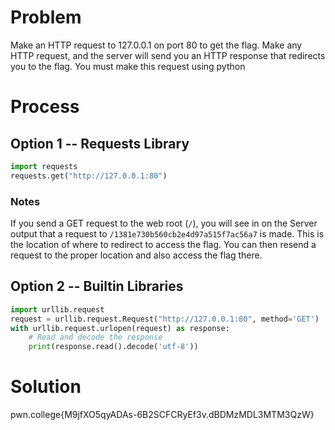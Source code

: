 # Problem

Make an HTTP request to 127.0.0.1 on port 80 to get the flag. Make any HTTP request, and the server will send you an HTTP response that redirects you to the flag.
You must make this request using python

# Process

## Option 1 -- Requests Library

```python
import requests
requests.get("http://127.0.0.1:80")
```

### Notes

If you send a GET request to the web root (`/`), you will see in on the Server output that a request to `/1381e730b560cb2e4d97a515f7ac56a7` is made. This is the location of where to redirect to access the flag. You can then resend a request to the proper location and also access the flag there.

## Option 2 -- Builtin Libraries

```python
import urllib.request
request = urllib.request.Request("http://127.0.0.1:80", method='GET')
with urllib.request.urlopen(request) as response:
    # Read and decode the response
    print(response.read().decode('utf-8'))

```
# Solution

pwn.college{M9jfXO5qyADAs-6B2SCFCRyEf3v.dBDMzMDL3MTM3QzW}
